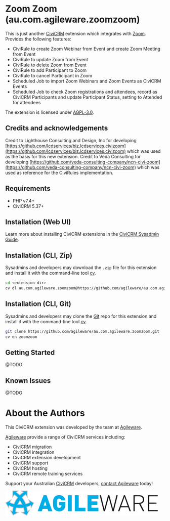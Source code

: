 # Zoom Zoom (au.com.agileware.zoomzoom)

This is just another [CiviCRM](https://civicrm.org) extension which integrates with [Zoom](https://zoom.us). Provides the following features:

* CiviRule to create Zoom Webinar from Event and create Zoom Meeting from Event
* CiviRule to update Zoom from Event
* CiviRule to delete Zoom from Event
* CiviRule to add Participant to Zoom
* CiviRule to cancel Participant in Zoom
* Scheduled Job to import Zoom Webinars and Zoom Events as CiviCRM Events 
* Scheduled Job to check Zoom registrations and attendees, record as CiviCRM Participants and update Participant Status, setting to Attended for attendees

The extension is licensed under [AGPL-3.0](LICENSE.txt).

## Credits and acknowledgements

Credit to Lighthouse Consulting and Design, Inc for developing [https://github.com/lcdservices/biz.lcdservices.civizoom](https://github.com/lcdservices/biz.lcdservices.civizoom) which was used as the basis for this new extension.
Credit to Veda Consulting for developing [https://github.com/veda-consulting-company/ncn-civi-zoom](https://github.com/veda-consulting-company/ncn-civi-zoom) which was used as reference for the CiviRules implementation.

## Requirements

* PHP v7.4+
* CiviCRM 5.37+

## Installation (Web UI)

Learn more about installing CiviCRM extensions in the [CiviCRM Sysadmin Guide](https://docs.civicrm.org/sysadmin/en/latest/customize/extensions/).

## Installation (CLI, Zip)

Sysadmins and developers may download the `.zip` file for this extension and
install it with the command-line tool [cv](https://github.com/civicrm/cv).

```bash
cd <extension-dir>
cv dl au.com.agileware.zoomzoom@https://github.com/agileware/au.com.agileware.zoomzoom/archive/master.zip
```

## Installation (CLI, Git)

Sysadmins and developers may clone the [Git](https://en.wikipedia.org/wiki/Git) repo for this extension and
install it with the command-line tool [cv](https://github.com/civicrm/cv).

```bash
git clone https://github.com/agileware/au.com.agileware.zoomzoom.git
cv en zoomzoom
```

## Getting Started

@TODO

## Known Issues

@TODO

# About the Authors

This CiviCRM extension was developed by the team at
[Agileware](https://agileware.com.au).

[Agileware](https://agileware.com.au) provide a range of CiviCRM services
including:

* CiviCRM migration
* CiviCRM integration
* CiviCRM extension development
* CiviCRM support
* CiviCRM hosting
* CiviCRM remote training services

Support your Australian [CiviCRM](https://civicrm.org) developers, [contact
Agileware](https://agileware.com.au/contact) today!

![Agileware](logo/agileware-logo.png)